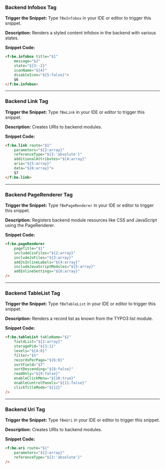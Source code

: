 ### Backend Infobox Tag

**Trigger the Snippet:** Type `fBeInfobox` in your IDE or editor to trigger this snippet.

**Description:**
Renders a styled content infobox in the backend with various states.

**Snippet Code:**

```html
<f:be.infobox title="$1"
    message="$2"
    state="${3:-2}"
    iconName="${4}"
    disableIcon="${5:false}">
    $6
</f:be.infobox>
```

---

### Backend Link Tag

**Trigger the Snippet:** Type `fBeLink` in your IDE or editor to trigger this snippet.

**Description:**
Creates URIs to backend modules.

**Snippet Code:**

```html
<f:be.link route="$1"
    parameters="${2:array}"
    referenceType="${3:'absolute'}"
    additionalAttributes="${4:array}"
    aria="${5:array}"
    data="${6:array}">
    $7
</f:be.link>
```

---

### Backend PageRenderer Tag

**Trigger the Snippet:** Type `fBePageRenderer` in your IDE or editor to trigger this snippet.

**Description:**
Registers backend module resources like CSS and JavaScript using the PageRenderer.

**Snippet Code:**

```html
<f:be.pageRenderer
    pageTitle="$1"
    includeCssFiles="${2:array}"
    includeJsFiles="${3:array}"
    addJsInlineLabels="${4:array}"
    includeJavaScriptModules="${5:array}"
    addInlineSettings="${6:array}"
/>
```

---

### Backend TableList Tag

**Trigger the Snippet:** Type `fBeTableList` in your IDE or editor to trigger this snippet.

**Description:**
Renders a record list as known from the TYPO3 list module.

**Snippet Code:**

```html
<f:be.tableList tableName="$1"
    fieldList="${2:array}"
    storagePid="${3:1}"
    levels="${4:0}"
    filter="$5"
    recordsPerPage="${6:0}"
    sortField="$7"
    sortDescending="${8:false}"
    readOnly="${9:false}"
    enableClickMenu="${10:true}"
    enableControlPanels="${11:false}"
    clickTitleMode="${12}"
/>
```

---

### Backend Uri Tag

**Trigger the Snippet:** Type `fBeUri` in your IDE or editor to trigger this snippet.

**Description:**
Creates URIs to backend modules.

**Snippet Code:**

```html
<f:be.uri route="$1"
    parameters="${2:array}"
    referenceType="${3:'absolute'}"
/>
```
